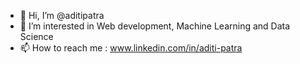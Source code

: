- 👋 Hi, I’m @aditipatra
- 👀 I’m interested in Web development, Machine Learning and Data Science
- 📫 How to reach me : www.linkedin.com/in/aditi-patra

<!---
aditipatra/aditipatra is a ✨ special ✨ repository because its `README.md` (this file) appears on your GitHub profile.
You can click the Preview link to take a look at your changes.
--->
